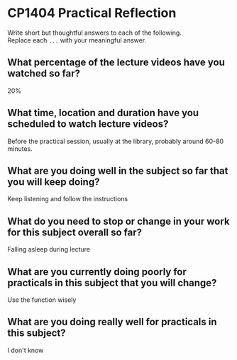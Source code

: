 # CP1404 Practical Reflection

Write short but thoughtful answers to each of the following.  
Replace each `...` with your meaningful answer.

## What percentage of the lecture videos have you watched so far?

20%

## What time, location and duration have you scheduled to watch lecture videos?

Before the practical session, usually at the library, probably around 60-80 minutes.
## What are you doing well in the subject so far that you will keep doing?

Keep listening and follow the instructions 

## What do you need to stop or change in your work for this subject overall so far?

Falling asleep during lecture

## What are you currently doing poorly for practicals in this subject that you will change?

Use the function wisely

## What are you doing really well for practicals in this subject?

I don't know
